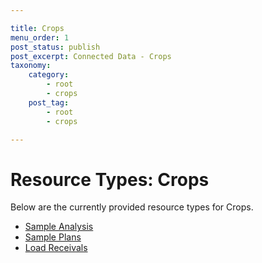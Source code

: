 ```yaml
---

title: Crops
menu_order: 1
post_status: publish
post_excerpt: Connected Data - Crops
taxonomy:
    category:
        - root
        - crops
    post_tag:
        - root
        - crops

---
```


# Resource Types: Crops

Below are the currently provided resource types for Crops.

- [Sample Analysis](sample-analysis.md)
- [Sample Plans](sample-plan.md)
- [Load Receivals](load-receival.md)

